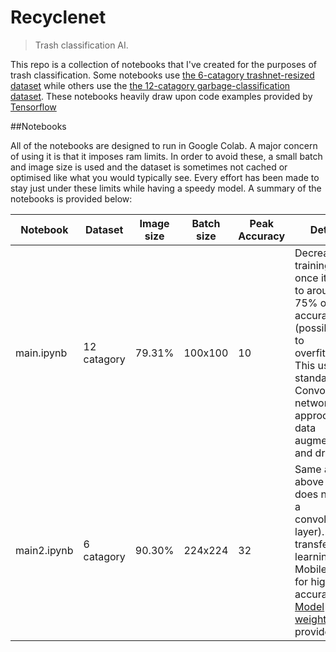 # Recyclenet
>Trash classification AI.

This repo is a collection of notebooks that I've created for the purposes of trash classification.
Some notebooks use [the 6-catagory trashnet-resized dataset](https://github.com/garythung/trashnet) while others use the 
[the 12-catagory garbage-classification dataset](https://www.kaggle.com/mostafaabla/garbage-classification).
These notebooks heavily draw upon code examples provided by [Tensorflow](https://www.tensorflow.org/tutorials)

##Notebooks

All of the notebooks are designed to run in Google Colab.
A major concern of using it is that it imposes ram limits. In order to avoid these, a small batch and image size is used and the dataset is sometimes not cached or optimised like
what you would typically see. Every effort has been made to stay just under these limits while having a speedy model.
A summary of the notebooks is provided below:

|Notebook|Dataset|Image size|Batch size|Peak Accuracy|Details
---|---|---|---|---|---
|main.ipynb|12 catagory|79.31%|100x100|10|Decrease the training rate once it gets to around 75% or so accuracy (possibly due to overfitting). This uses the standard Convolutional network approch, with data augmentation and dropout.
|main2.ipynb|6 catagory|90.30%|224x224|32|Same as above (but does not use a convolutional layer). Uses transfer learning with MobileNetV2 for higher accuracy. [Model weights](https://github.com/TinyTinfoil/recyclenet/blob/main/model%20(2).h5) are provided.

